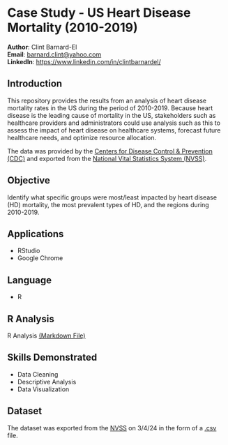 # Case Study - US Heart Disease Mortality (2010-2019)

**Author**: Clint Barnard-El <br />
**Email**: barnard.clint@yahoo.com <br />
**LinkedIn**: https://www.linkedin.com/in/clintbarnardel/  <br />


## Introduction

This repository provides the results from an analysis of heart disease mortality rates in the US during the period of 2010-2019. Because heart disease is the leading cause of mortality in the US, stakeholders such as healthcare providers and administrators could use analysis such as this to assess the impact of heart disease on healthcare systems, forecast future healthcare needs, and optimize resource allocation.

The data was provided by the [Centers for Disease Control & Prevention (CDC)](https://www.cdc.gov/) and exported from the [National Vital Statistics System (NVSS)](https://data.cdc.gov/Heart-Disease-Stroke-Prevention/National-Vital-Statistics-System-NVSS-National-Car/kztq-p2jf/about_data). 

## Objective

Identify what specific groups were most/least impacted by heart disease (HD) mortality, the most prevalent types of HD, and the regions during 2010-2019.


## Applications
- RStudio
- Google Chrome

## Language 
- R


## R Analysis
R Analysis [(Markdown File)](https://github.com/clintbel/case-study-heart-disease-2010-2019/blob/main/heart_disease_case_study_20240312.md)


## Skills Demonstrated
- Data Cleaning 
- Descriptive Analysis
- Data Visualization


## Dataset
The dataset was exported from the [NVSS](https://data.cdc.gov/Heart-Disease-Stroke-Prevention/National-Vital-Statistics-System-NVSS-National-Car/kztq-p2jf/about_data) on 3/4/24 in the form of a [.csv](https://github.com/clintbel/case-study-heart-disease-2010-2019/blob/main/docs/nvss_hd_2010_2020_raw.csv) file. 
